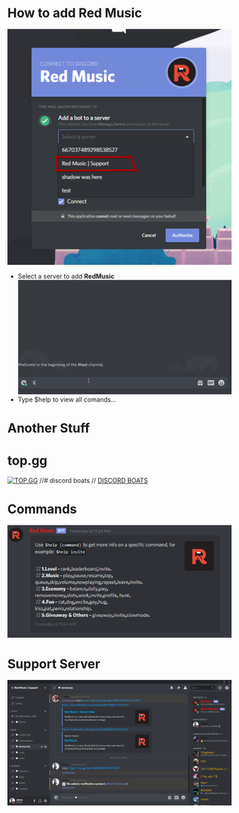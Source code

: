 # How to add Red Music
![Tutorial](NtxvuI.png)
- Select a server to add **RedMusic**
![Tutorial](hERRQX.gif)
- Type $help to view all comands...

# Another Stuff

# top.gg
[![TOP.GG](https://top.gg/api/widget/668481980547072007.svg)](https://top.gg/bot/668481980547072007)
//# discord boats
// [DISCORD BOATS](https://discord.boats/bot/668481980547072007)

# Commands
![Image of Imgur](3O3IWZ.png)

# Support Server
![Support Server](iwfEJY.png)
